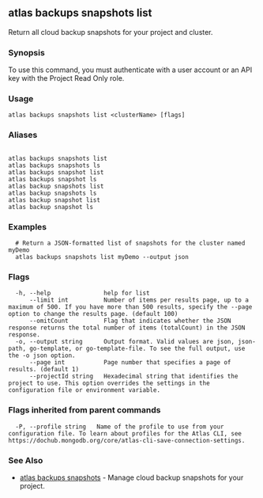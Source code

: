 ## atlas backups snapshots list

Return all cloud backup snapshots for your project and cluster.


### Synopsis

To use this command, you must authenticate with a user account or an API key with the Project Read Only role.


### Usage
```
atlas backups snapshots list <clusterName> [flags]
```

### Aliases
```

atlas backups snapshots list
atlas backups snapshots ls
atlas backups snapshot list
atlas backups snapshot ls
atlas backup snapshots list
atlas backup snapshots ls
atlas backup snapshot list
atlas backup snapshot ls
```

### Examples

```
  # Return a JSON-formatted list of snapshots for the cluster named myDemo 
  atlas backups snapshots list myDemo --output json
```


### Flags

```
  -h, --help               help for list
      --limit int          Number of items per results page, up to a maximum of 500. If you have more than 500 results, specify the --page option to change the results page. (default 100)
      --omitCount          Flag that indicates whether the JSON response returns the total number of items (totalCount) in the JSON response.
  -o, --output string      Output format. Valid values are json, json-path, go-template, or go-template-file. To see the full output, use the -o json option.
      --page int           Page number that specifies a page of results. (default 1)
      --projectId string   Hexadecimal string that identifies the project to use. This option overrides the settings in the configuration file or environment variable.

```


### Flags inherited from parent commands

```
  -P, --profile string   Name of the profile to use from your configuration file. To learn about profiles for the Atlas CLI, see https://dochub.mongodb.org/core/atlas-cli-save-connection-settings.

```

### See Also


* [atlas backups snapshots](atlas_backups_snapshots.md)	- Manage cloud backup snapshots for your project.



